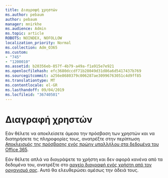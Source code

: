 ```yaml
---
title: Διαγραφή χρηστών
ms.author: pebaum
author: pebaum
manager: mnirkhe
ms.audience: Admin
ms.topic: article
ROBOTS: NOINDEX, NOFOLLOW
localization_priority: Normal
ms.collection: Adm_O365
ms.custom:
- "745"
- "1200010"
ms.assetid: b20356eb-857f-4b79-a49a-f1a915e7e921
ms.openlocfilehash: efc3680dccdf71b28049d31d86a6d5417437b769
ms.sourcegitcommit: a256e8680379c006287ae30996763051c4d9ff85
ms.translationtype: MT
ms.contentlocale: el-GR
ms.lasthandoff: 09/04/2019
ms.locfileid: "36740501"
---
```

# <a name="deleting-users"></a>Διαγραφή χρηστών

Εάν θέλετε να αποκλείσετε άμεσα την πρόσβαση των χρηστών και να διατηρήσετε τις πληροφορίες τους, ανατρέξτε στην περίπτωση [Αποκλεισμός της πρόσβασης ενός πρώην υπαλλήλου στα δεδομένα του Office 365](https://docs.microsoft.com/office365/admin/add-users/remove-former-employee#block-a-former-employees-access-to-office-365-data).
  
Εάν θέλετε απλά να διαγράψετε το χρήστη και δεν αφορά κανένα από τα δεδομένα του, ανατρέξτε στο [αρχείο διαγραφή ενός χρήστη από τον οργανισμό σας](https://docs.microsoft.com/office365/admin/add-users/delete-a-user). Αυτό θα ελευθερώσει αμέσως την άδειά τους.
  